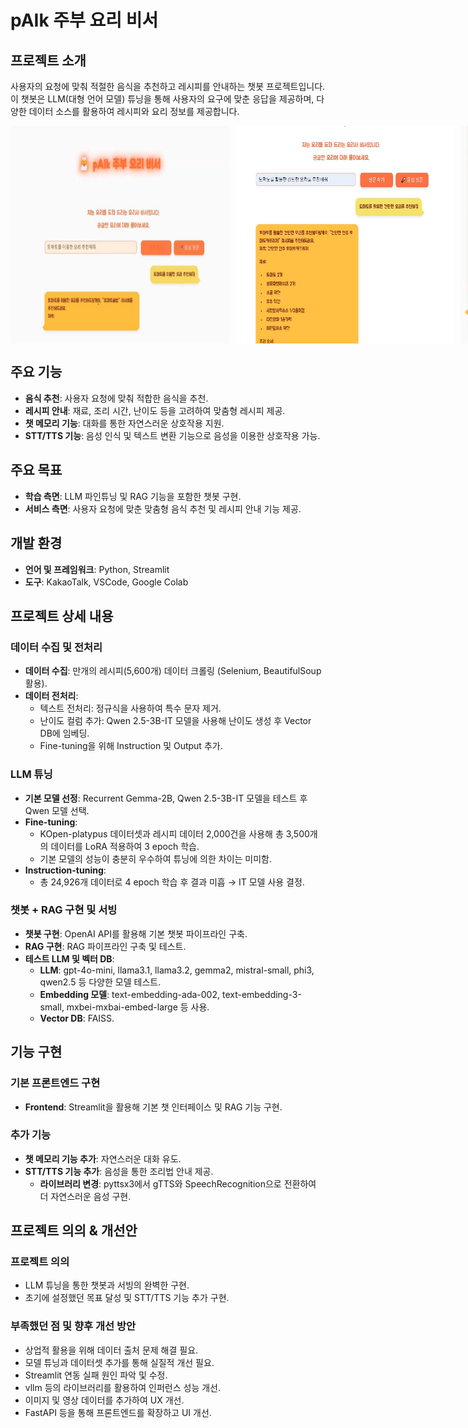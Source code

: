 # pAIk 주부 요리 비서

## 프로젝트 소개
사용자의 요청에 맞춰 적절한 음식을 추천하고 레시피를 안내하는 챗봇 프로젝트입니다. 이 챗봇은 LLM(대형 언어 모델) 튜닝을 통해 사용자의 요구에 맞춘 응답을 제공하며, 다양한 데이터 소스를 활용하여 레시피와 요리 정보를 제공합니다.

<div style="display: flex; gap: 10px;">
   <img src="./images/recipe_2.JPG" width="350">
   <img src="./images/recipe_1.JPG" width="350">
   <img src="./images/recipe_3.JPG" width="300">
</div> 

## 주요 기능
- **음식 추천**: 사용자 요청에 맞춰 적합한 음식을 추천.
- **레시피 안내**: 재료, 조리 시간, 난이도 등을 고려하여 맞춤형 레시피 제공.
- **챗 메모리 기능**: 대화를 통한 자연스러운 상호작용 지원.
- **STT/TTS 기능**: 음성 인식 및 텍스트 변환 기능으로 음성을 이용한 상호작용 가능.

## 주요 목표
- **학습 측면**: LLM 파인튜닝 및 RAG 기능을 포함한 챗봇 구현.
- **서비스 측면**: 사용자 요청에 맞춘 맞춤형 음식 추천 및 레시피 안내 기능 제공.

## 개발 환경
- **언어 및 프레임워크**: Python, Streamlit
- **도구**: KakaoTalk, VSCode, Google Colab

## 프로젝트 상세 내용

### 데이터 수집 및 전처리
- **데이터 수집**: 만개의 레시피(5,600개) 데이터 크롤링 (Selenium, BeautifulSoup 활용).
- **데이터 전처리**:
  - 텍스트 전처리: 정규식을 사용하여 특수 문자 제거.
  - 난이도 컬럼 추가: Qwen 2.5-3B-IT 모델을 사용해 난이도 생성 후 Vector DB에 임베딩.
  - Fine-tuning을 위해 Instruction 및 Output 추가.

### LLM 튜닝
- **기본 모델 선정**: Recurrent Gemma-2B, Qwen 2.5-3B-IT 모델을 테스트 후 Qwen 모델 선택.
- **Fine-tuning**:
  - KOpen-platypus 데이터셋과 레시피 데이터 2,000건을 사용해 총 3,500개의 데이터를 LoRA 적용하여 3 epoch 학습.
  - 기본 모델의 성능이 충분히 우수하여 튜닝에 의한 차이는 미미함.
- **Instruction-tuning**:
  - 총 24,926개 데이터로 4 epoch 학습 후 결과 미흡 → IT 모델 사용 결정.

### 챗봇 + RAG 구현 및 서빙
- **챗봇 구현**: OpenAI API를 활용해 기본 챗봇 파이프라인 구축.
- **RAG 구현**: RAG 파이프라인 구축 및 테스트.
- **테스트 LLM 및 벡터 DB**:
  - **LLM**: gpt-4o-mini, llama3.1, llama3.2, gemma2, mistral-small, phi3, qwen2.5 등 다양한 모델 테스트.
  - **Embedding 모델**: text-embedding-ada-002, text-embedding-3-small, mxbei-mxbai-embed-large 등 사용.
  - **Vector DB**: FAISS.

## 기능 구현

### 기본 프론트엔드 구현
- **Frontend**: Streamlit을 활용해 기본 챗 인터페이스 및 RAG 기능 구현.

### 추가 기능
- **챗 메모리 기능 추가**: 자연스러운 대화 유도.
- **STT/TTS 기능 추가**: 음성을 통한 조리법 안내 제공.
  - **라이브러리 변경**: pyttsx3에서 gTTS와 SpeechRecognition으로 전환하여 더 자연스러운 음성 구현.

## 프로젝트 의의 & 개선안

### 프로젝트 의의
- LLM 튜닝을 통한 챗봇과 서빙의 완벽한 구현.
- 초기에 설정했던 목표 달성 및 STT/TTS 기능 추가 구현.

### 부족했던 점 및 향후 개선 방안
- 상업적 활용을 위해 데이터 출처 문제 해결 필요.
- 모델 튜닝과 데이터셋 추가를 통해 실질적 개선 필요.
- Streamlit 연동 실패 원인 파악 및 수정.
- vllm 등의 라이브러리를 활용하여 인퍼런스 성능 개선.
- 이미지 및 영상 데이터를 추가하여 UX 개선.
- FastAPI 등을 통해 프론트엔드를 확장하고 UI 개선.
